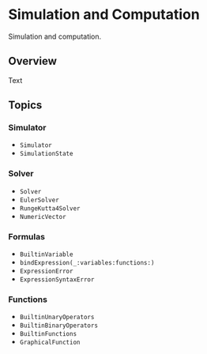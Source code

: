 # Simulation and Computation

Simulation and computation.

## Overview

<!--@START_MENU_TOKEN@-->Text<!--@END_MENU_TOKEN@-->

## Topics

### Simulator

- ``Simulator``
- ``SimulationState``

### Solver

- ``Solver``
- ``EulerSolver``
- ``RungeKutta4Solver``
- ``NumericVector``

### Formulas

- ``BuiltinVariable``
- ``bindExpression(_:variables:functions:)``
- ``ExpressionError``
- ``ExpressionSyntaxError``

### Functions

- ``BuiltinUnaryOperators``
- ``BuiltinBinaryOperators``
- ``BuiltinFunctions``
- ``GraphicalFunction``
